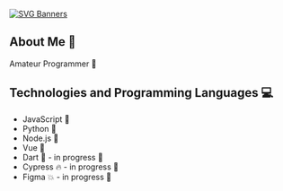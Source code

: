 [![SVG Banners](https://svg-banners.vercel.app/api?type=glitch&text1=🌪️k0aziu🌪️&width=1000&height=200)](https://youtu.be/dQw4w9WgXcQ?si=msFZ1RI-r2W-Xgz-)

## About Me 🚀
Amateur Programmer 🌟

## Technologies and Programming Languages 💻
- JavaScript 📜
- Python 🐍
- Node.js 🍔
- Vue 🖖
- Dart 🎯 - in progress 🎉
- Cypress 🔥 - in progress 🎉
- Figma 💥 - in progress 🎉
